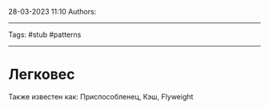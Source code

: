 28-03-2023
11:10
Authors: 
***
Tags: #stub #patterns 
***
# Легковес
Также известен как: Приспособленец, Кэш, Flyweight


